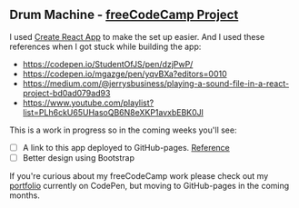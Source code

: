 ## Drum Machine - [freeCodeCamp Project](https://learn.freecodecamp.org/front-end-libraries/front-end-libraries-projects/build-a-drum-machine)

I used [Create React App](https://github.com/facebook/create-react-app) to make the set up easier.
And I used these references when I got stuck while building the app:
- https://codepen.io/StudentOfJS/pen/dzjPwP/
- https://codepen.io/mgazge/pen/yqvBXa?editors=0010
- https://medium.com/@jerrysbusiness/playing-a-sound-file-in-a-react-project-bd0ad079ad93
- https://www.youtube.com/playlist?list=PLh6ckU65UHasoQB6N8eXKP1avxbEBK0Jl

This is a work in progress so in the coming weeks you'll see:
- [ ] A link to this app deployed to GitHub-pages. [Reference](https://medium.freecodecamp.org/surge-vs-github-pages-deploying-a-create-react-app-project-c0ecbf317089)
- [ ] Better design using Bootstrap

If you're curious about my freeCodeCamp work please check out my [portfolio](https://codepen.io/marvokdolor/full/bmLbQy/) currently on CodePen, but moving to GitHub-pages in the coming months.
